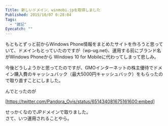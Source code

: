 ```yaml
---
Title: 新しいドメイン、winmobi.jpを取得しました
Published: 2015/10/07 0:28:04
Tags:
  - "雑記"
Eyecatch: ""
---
```

もともとずっと前からWindows Phone情報をまとめたサイトを作ろうと思っていて、ドメインもとっていたのですが（wp-ug.net)、運用する前にブランド名がWindows Phoneから Windows 10 for Mobileに代わってしまって悲しみ。  

今後どうしようかと思ってたのですが、GMOインターネットの株主優待でドメイン購入費のキャッシュバック（最大5000円キャッシュバック）をもらったので取り直すことにしました。  

んでとったのが


[https://twitter.com/Pandora_Ovis/status/651434081675161600:embed]


 せっかくなのでJPドメインで取りました。  
さて、いつ運用されることやら。